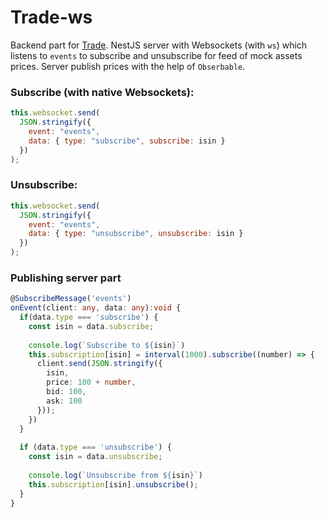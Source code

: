 # Trade-ws

Backend part for [Trade](https://github.com/aledoroshenko/trade). NestJS server with Websockets (with `ws`) which listens to `events` to subscribe and unsubscribe for feed of mock assets prices. Server publish prices with the help of `Obserbable`.

### Subscribe (with native Websockets):

```javascript
this.websocket.send(
  JSON.stringify({
    event: "events",
    data: { type: "subscribe", subscribe: isin }
  })
);
```

### Unsubscribe:

```javascript
this.websocket.send(
  JSON.stringify({
    event: "events",
    data: { type: "unsubscribe", unsubscribe: isin }
  })
);
```

### Publishing server part

```typescript
@SubscribeMessage('events')
onEvent(client: any, data: any):void { 
  if(data.type === 'subscribe') {
    const isin = data.subscribe;
    
    console.log(`Subscribe to ${isin}`)
    this.subscription[isin] = interval(1000).subscribe((number) => {
      client.send(JSON.stringify({
        isin,
        price: 100 + number,
        bid: 100,
        ask: 100
      }));
    })
  }
    
  if (data.type === 'unsubscribe') {
    const isin = data.unsubscribe;
    
    console.log(`Unsubscribe from ${isin}`)
    this.subscription[isin].unsubscribe();
  }
}
```